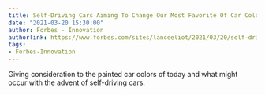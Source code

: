 ```yaml
---
title: Self-Driving Cars Aiming To Change Our Most Favorite Of Car Colors
date: "2021-03-20 15:30:00"
author: Forbes - Innovation
authorlink: https://www.forbes.com/sites/lanceeliot/2021/03/20/self-driving-cars-aiming-to-change-our-most-favorite-of-car-colors/
tags:
- Forbes-Innovation
---
```

Giving consideration to the painted car colors of today and what might occur with the advent of self-driving cars.